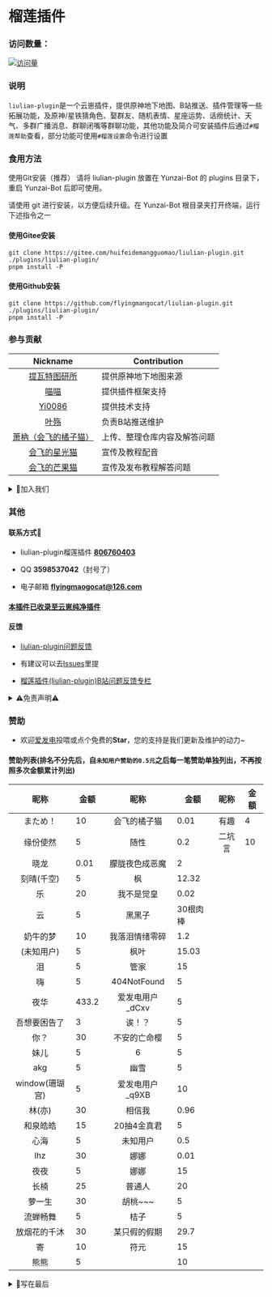 #  **榴莲插件** 
     
### 访问数量：
[![访问量](https://profile-counter.glitch.me/liulian-plugin/count.svg)](https://gitee.com/huifeidemangguomaocoder/liulian-plugin)

### **说明**
`liulian-plugin`是一个云崽插件，提供原神地下地图、B站推送、插件管理等一些拓展功能，及原神/星铁猜角色、娶群友、随机表情、星座运势、话痨统计、天气、多群广播消息、群聊闭嘴等群聊功能，其他功能及简介可安装插件后通过`#榴莲帮助`查看，部分功能可使用`#榴莲设置`命令进行设置

### **食用方法**

使用Git安装（推荐）
请将 liulian-plugin 放置在 Yunzai-Bot 的 plugins 目录下，重启 Yunzai-Bot 后即可使用。

请使用 git 进行安装，以方便后续升级。在 Yunzai-Bot 根目录夹打开终端，运行下述指令之一 

#### 使用Gitee安装
```
git clone https://gitee.com/huifeidemangguomao/liulian-plugin.git ./plugins/liulian-plugin/
pnpm install -P
``` 

#### 使用Github安装 
```
git clone https://github.com/flyingmangocat/liulian-plugin.git ./plugins/liulian-plugin/
pnpm install -P
```

### **参与贡献**
| Nickname                                                     | Contribution                        |
| :----------------------------------------------------------: | ----------------------------------- |
|[提瓦特图研所](https://m.bilibili.com/space/1872522256?share_from=space&share_medium=android&share_plat=android&share_session_id=246f71fc-347b-4371-b8cf-2e51df9d0572&share_source=COPY&share_tag=s_i&timestamp=1665512676&unique_k=nXaICOt) | 提供原神地下地图来源 |
|[喵喵](https://gitee.com/yoimiya-kokomi) | 提供插件框架支持 |
|[Yi0086](https://gitee.com/yi0086) | 提供技术支持 |
|[叶殇](https://gitee.com/maple-leaf-sweeping) | 负责B站推送维护 |
|[萧枘（会飞的橘子猫）](https://gitee.com/xiaoxiaorurui) | 上传、整理仓库内容及解答问题 |
|[会飞的星光猫]() | 宣传及教程配音 |
|[会飞的芒果猫](https://b23.tv/RsZvCWJ) | 宣传及发布教程解答问题 |

<details><summary>📩加入我们</summary>

* ，
*                            ——会飞的芒果猫&榴莲项目组
*                                       2025.10.11
</details>

### **其他**

#### 联系方式🌾 

* liulian-plugin榴莲插件   **[806760403](http://qm.qq.com/cgi-bin/qm/qr?_wv=1027&k=sbYoEYRgwMkO66UsD1RIjyQMys1SSFsn&authKey=LWGw08%2BP0EQepYtZ19T3gRYEbTiV0YeodQTcthEmNdIHnxID%2BT9TTYnYuSGKTjqm&noverify=0&group_code=806760403)**

* QQ **3598537042**（封号了）
 
* 电子邮箱 **flyingmaogocat@126.com**

#### [本插件已收录至**云崽纯净插件**](https://gitee.com/huifeidemangguomao/yunzai-one-button/blob/master/include.md)

#### **反馈**

* [liulian-plugin问题反馈](https://pd.qq.com/s/ewii86r08)

* 有建议可以去[Issues](https://gitee.com/huifeidemangguomao/liulian-plugin/issues)里提

* [榴莲插件(liulian-plugin)B站问题反馈专栏](https://b23.tv/GecaEsK)
 
<details><summary>⚠️免责声明⚠️</summary>

* 本插件及云崽禁止**任何形式**的商用和违法用途，仅供小范围使用和学习，如违反相关规定，后果自负

* 插件内部分内容已获取相关作者授权，禁止在未授权的情况下使用，本插件内所有内容禁止以任何形式用以冒充、反串、水军、侵犯他人权益、无底线粉丝行为、诈骗等不正当用途，如违反相关规定插件作者有权追究

* 已授权内容需要按照要求标明作者出处等，并禁止任何形式的商业或违法用途，如违反授权相关要求，本插件作者及内容相关作者有权追究责任

* 本插件的图片与其他素材均来自于网络，仅供交流学习使用，如有侵权请联系，会立即删除

</details> 
  
### **赞助**

* 欢迎[爱发电](https://afdian.net/a/huifeidemangguomao)投喂或点个免费的**Star**，您的支持是我们更新及维护的动力~

#### **赞助列表**(排名不分先后，自`未知用户赞助的0.5元`之后每一笔赞助单独列出，不再按照多次金额累计列出)
| 昵称   | 金额    | 昵称    | 金额    | 昵称      | 金额     |
| :-----: | ---- | :------: | --- | :--------: | ----- |
|まため！| 10 |会飞的橘子猫 |0.01 |有趣 |4 |
|缘份使然 | 5 |随性 |0.2 |二坑言 |10 |
|晓龙 |0.01 |朦胧夜色成恶魔 |2 |
|刻晴(千空) |5 |枫 |12.32 |
|乐 |20 |我不是觉皇 |0.02 |
|云 |5 |黑黑子 |30根肉棒 |
|奶牛的梦 |10 |我落泪情绪零碎 |1.2 |
|(未知用户) |5 |枫叶 |15.03 |
|泪 |5 |管家 |15 |
|嗨 |5 |404NotFound |5 |
|夜华 |433.2 |爱发电用户_dCxv |5 | 
|吾想要困告了 |3 |诶！？ |5 |
|你？ |30 |不安的亡命樱 |5 |
|妹儿 |5 |6 |5 |
|akg |5 |幽雪 |5 |
|window(珊瑚宫) |5 |爱发电用户_q9XB |10 |
|林(亦) |30 |相信我 |0.96 |
|和泉皓皓 |15 |20抽4金真君 |5 |
|心海 |5 |未知用户 |0.5 |
|lhz |30 |娜娜 |0.01 |
|夜夜 |5 |娜娜 |15 |
|长楠 |25 |普通人|20 |
|萝一生 |30 |胡桃~~~ |5 |
|流蝉畅舞 |5 |桔子 |5 |
|放烟花的千沐 |30 |某只假的假期 |29.7 |
|寄 |10 |符元 |15 |
|熊熊 |5 |  |10 |

<details><summary>📝写在最后</summary>

* 亲爱的用户朋友们晚上好，可能有人知道“榴莲”这个名字最初，最开始代表的意义，但，现在，榴莲，代表着坚强、独特、自带铠甲的标志，我们将一起告别过去，未来的榴莲是独属于会飞的芒果猫的榴莲，是独属于榴莲项目组的榴莲，是萧枘、星光、苹果猫的，以及每一个用户朋友们的榴莲！榴莲的未来由我们自己定义，榴莲的意义也是仅属于我们的定义！
*                    ——会飞的芒果猫&榴莲项目组
*                                       2025.10.11
</details>